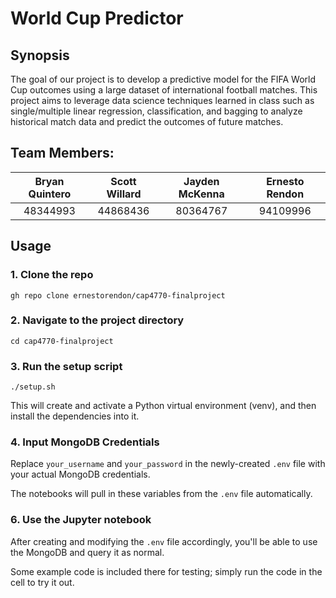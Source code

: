 # World Cup Predictor

## Synopsis
The goal of our project is to develop a predictive model for the FIFA World Cup outcomes using a large dataset of international football matches. This project aims to leverage data science techniques learned in class such as single/multiple linear regression, classification, and bagging to analyze historical match data and predict the outcomes of future matches.

## Team Members: 
| Bryan Quintero | Scott Willard | Jayden McKenna | Ernesto Rendon |
| :------------: | :-----------: | :------------: | :------------: |
|    48344993    |    44868436   |    80364767    |    94109996    |

## Usage

### 1. Clone the repo
`gh repo clone ernestorendon/cap4770-finalproject`

### 2. Navigate to the project directory
`cd cap4770-finalproject`

### 3. Run the setup script
`./setup.sh`

This will create and activate a Python virtual environment (venv), and then install the dependencies into it.

### 4. Input MongoDB Credentials
Replace `your_username` and `your_password` in the newly-created `.env` file with your actual MongoDB credentials. 

The notebooks will pull in these variables from the `.env` file automatically.

### 6. Use the Jupyter notebook
After creating and modifying the `.env` file accordingly, you'll be able to use the MongoDB and query it as normal. 

Some example code is included there for testing; simply run the code in the cell to try it out.
